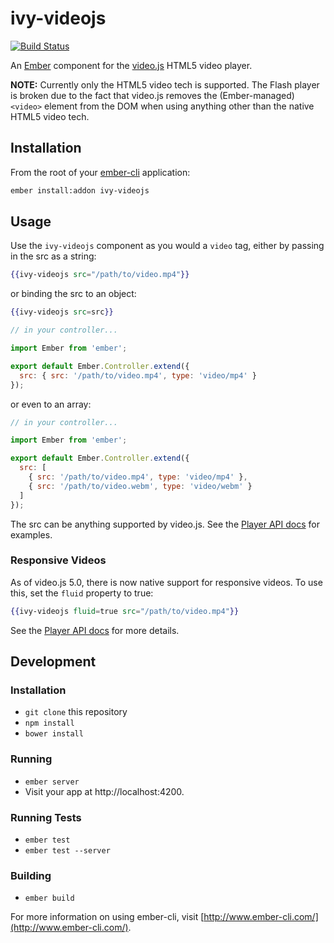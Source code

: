 # ivy-videojs

[![Build Status](https://travis-ci.org/IvyApp/ivy-videojs.svg?branch=master)](https://travis-ci.org/IvyApp/ivy-videojs)

An [Ember](http://emberjs.com/) component for the [video.js](http://www.videojs.com/) HTML5 video player.

**NOTE:** Currently only the HTML5 video tech is supported. The Flash player is broken due to the fact that video.js removes the (Ember-managed) `<video>` element from the DOM when using anything other than the native HTML5 video tech.

## Installation

From the root of your [ember-cli](http://www.ember-cli.com/) application:

```sh
ember install:addon ivy-videojs
```

## Usage

Use the `ivy-videojs` component as you would a `video` tag, either by passing in the src as a string:

```handlebars
{{ivy-videojs src="/path/to/video.mp4"}}
```

or binding the src to an object:

```handlebars
{{ivy-videojs src=src}}
```

```js
// in your controller...

import Ember from 'ember';

export default Ember.Controller.extend({
  src: { src: '/path/to/video.mp4', type: 'video/mp4' }
});
```

or even to an array:

```js
// in your controller...

import Ember from 'ember';

export default Ember.Controller.extend({
  src: [
    { src: '/path/to/video.mp4', type: 'video/mp4' },
    { src: '/path/to/video.webm', type: 'video/webm' }
  ]
});
```

The src can be anything supported by video.js. See the [Player API docs](http://docs.videojs.com/docs/api/player.html#Methodssrc) for examples.

### Responsive Videos

As of video.js 5.0, there is now native support for responsive videos. To use this, set the `fluid` property to true:

```handlebars
{{ivy-videojs fluid=true src="/path/to/video.mp4"}}
```

See the [Player API docs](http://docs.videojs.com/docs/api/player.html#Methodsfluid) for more details.

## Development

### Installation

* `git clone` this repository
* `npm install`
* `bower install`

### Running

* `ember server`
* Visit your app at http://localhost:4200.

### Running Tests

* `ember test`
* `ember test --server`

### Building

* `ember build`

For more information on using ember-cli, visit [http://www.ember-cli.com/](http://www.ember-cli.com/).
